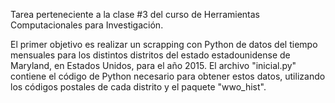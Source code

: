 Tarea perteneciente a la clase #3 del curso de Herramientas Computacionales para Investigación.

El primer objetivo es realizar un scrapping con Python de datos del tiempo mensuales para los distintos distritos del estado estadounidense de Maryland, en Estados Unidos, para el año 2015. El archivo "inicial.py" contiene el código de Python necesario para obtener estos datos, utilizando los códigos postales de cada distrito y el paquete "wwo_hist". 
